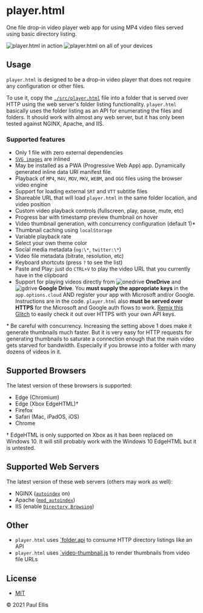 # player.html
One file drop-in video player web app for using MP4 video files served using basic directory listing.

![player.html in action](https://user-images.githubusercontent.com/455424/117031360-5b8da680-acb5-11eb-8273-d7db2c8132a8.jpg)
![player.html on all of your devices](https://user-images.githubusercontent.com/455424/117031348-56c8f280-acb5-11eb-961f-3dcfe00d5f0a.jpg)

## Usage
`player.html` is designed to be a drop-in video player that does not require any configuration or other files.

To use it, copy the [`./src/player.html`](src/player.html) file into a folder that is served over HTTP using the web server's folder listing functionality. `player.html` basically uses the folder listing as an API for enumerating the files and folders. It should work with almost any web server, but it has only been tested against NGINX, Apache, and IIS.

### Supported features

* Only 1 file with zero external dependencies
* [`SVG images`](https://github.com/microsoft/fluentui-system-icons/) are inlined
* May be installed as a PWA (Progressive Web App) app. Dynamically generated inline data URI manifest file.
* Playback of `MP4`, `M4V`, `MOV`, `MKV`, `WEBM`, and `OGG` files using the browser video engine
* Support for loading external `SRT` and `VTT` subtitle files
* Shareable URL that will load `player.html` in the same folder location, and video position
* Custom video playback controls (fullscreen, play, pause, mute, etc)
* Progress bar with timestamp preview thumbnail on hover
* Video thumbnail generation, with concurrency configuration (default 1)*
* Thumbnail caching using `localStorage`
* Variable playback rate
* Select your own theme color
* Social media metadata (`og:\*`, `twitter:\*`)
* Video file metadata (bitrate, resolution, etc)
* Keyboard shortcuts (press `?` to see the list)
* Paste and Play: just do `CTRL+V` to play the video URL that you currently have in the clipboard
* Support for playing videos directly from ![onedrive](https://user-images.githubusercontent.com/455424/93652838-4cc6dd80-f9cb-11ea-8d8c-062705d5500e.png) **OneDrive** and ![gdrive](https://user-images.githubusercontent.com/455424/93652836-4c2e4700-f9cb-11ea-9a71-7325f745baf9.png) **Google Drive**. You **must supply the appropriate keys** in the `app.options.cloud` AND register your app with Microsoft and/or Google. Instructions are in the code. `player.html` also **must be served over HTTPS** for the Microsoft and Google auth flows to work. [Remix this Glitch](https://glitch.com/edit/#!/player-html-remix?path=src%2Fplayer.html%3A487%3A10) to easily check it out over HTTPS with your own API keys.

\* Be careful with concurrency. Increasing the setting above 1 does make it generate thumbnails much faster. But it is very easy for HTTP requests for generating thumbnails to saturate a connection enough that the main video gets starved for bandwidth. Especially if you browse into a folder with many dozens of videos in it.

## Supported Browsers

The latest version of these browsers is supported:

* Edge (Chromium)
* Edge (Xbox EdgeHTML)†
* Firefox
* Safari (Mac, iPadOS, iOS)
* Chrome

† EdgeHTML is only supported on Xbox as it has been replaced on Windows 10. It will still probably work with the Windows 10 EdgeHTML but it is untested.

## Supported Web Servers

The latest version of these web servers (others may work as well):

* NGINX ([`autoindex`](https://nginx.org/en/docs/http/ngx_http_autoindex_module.html) on)
* Apache ([`mod_autoindex`](https://cwiki.apache.org/confluence/display/HTTPD/DirectoryListings))
* IIS (enable [`Directory Browsing`](https://docs.microsoft.com/en-us/iis/configuration/system.webserver/directorybrowse))

## Other

* `player.html` uses [`folder.api](https://github.com/pseudosavant/folder.api) to consume HTTP directory listings like an API
* `player.html` uses [`video-thumbnail.js](https://github.com/pseudosavant/video-thumbnail.js) to render thumbnails from video file URLs

## License

* [MIT](./LICENSE)

&copy; 2021 Paul Ellis
